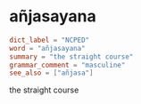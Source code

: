 # añjasayana

``` toml
dict_label = "NCPED"
word = "añjasayana"
summary = "the straight course"
grammar_comment = "masculine"
see_also = ["añjasa"]
```

the straight course

